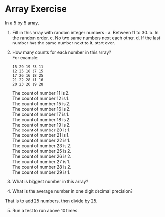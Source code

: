 # Array Exercise

In a 5 by 5 array,
 
1. 
	Fill in this array with random integer numbers :
  a. Between 11 to 30.
  b. In the random order.
  c. No two same numbers next each other.
  d. If the last number has the same number next to it, start over.
	
2. 
	How many counts for each number in this array?  
	For example:
	```
	15 29 19 23 11
	12 25 18 27 15
	17 26 16 18 25
	21 22 28 11 16
	20 23 26 19 28
	```
	
	The count of number 11 is 2.   
	The count of number 12 is 1.  
	The count of number 15 is 2.  
	The count of number 16 is 2.  
	The count of number 17 is 1.  
	The count of number 18 is 2.  
	The count of number 19 is 2.  
	The count of number 20 is 1.  
	The count of number 21 is 1.  
	The count of number 22 is 1.  
	The count of number 23 is 2.  
	The count of number 25 is 2.  
	The count of number 26 is 2.  
	The count of number 27 is 1.  
	The count of number 28 is 2.  
	The count of number 29 is 1.
	
3. 
	What is biggest number in this array?
	
4. 
	What is the average number in one digit decimal precision?
	
  That is to add 25 numbers, then divide by 25.
	
5.
	Run a test to run above 10 times.